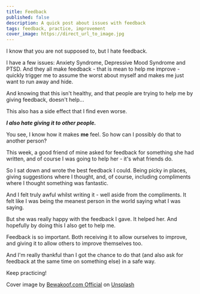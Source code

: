```yaml
---
title: Feedback
published: false
description: A quick post about issues with feedback
tags: feedback, practice, improvement
cover_image: https://direct_url_to_image.jpg
---
```


I know that you are not supposed to, but I hate feedback.

I have a few issues: Anxiety Syndrome, Depressive Mood Syndrome and PTSD. And they all make feedback - that is mean to help me improve - quickly trigger me to assume the worst about myself and makes me just want to run away and hide.

And knowing that this isn't healthy, and that people are trying to help me by giving feedback, doesn't help...

This also has a side effect that I find even worse.

***I also hate giving it to other people.***

You see, I know how it makes **me** feel. So how can I possibly do that to another person?

This week, a good friend of mine asked for feedback for something she had written, and of course I was going to help her - it's what friends do.

So I sat down and wrote the best feedback I could. Being picky in places, giving suggestions where I thought, and, of course, including compliments where I thought something was fantastic.

And I felt truly awful whilst writing it - well aside from the compliments. It felt like I was being the meanest person in the world saying what I was saying.

But she was really happy with the feedback I gave. It helped her. And hopefully by doing this I also get to help me.

Feedback is so important. Both receiving it to allow ourselves to improve, and giving it to allow others to improve themselves too.

And I'm really thankful than I got the chance to do that (and also ask for feedback at the same time on something else) in a safe way.

Keep practicing!

Cover image by <a href="https://unsplash.com/@bewakoofofficial?utm_source=unsplash&utm_medium=referral&utm_content=creditCopyText">Bewakoof.com Official</a> on <a href="https://unsplash.com/s/photos/talking?utm_source=unsplash&utm_medium=referral&utm_content=creditCopyText">Unsplash</a>
  